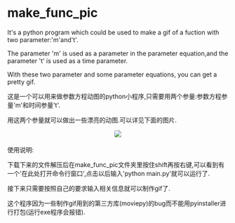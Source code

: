 # make_func_pic

It's a python program which could be used to make a gif of a fuction with two parameter:'m'and't'.

The parameter 'm' is used as a parameter in the parameter equation,and the parameter 't' is used as a time parameter.

With these two parameter and some parameter equations, you can get a pretty gif.

这是一个可以用来做参数方程动图的python小程序,只需要用两个参量:参数方程参量'm'和时间参量't'.

用这两个参量就可以做出一些漂亮的动图.可以详见下面的图片.

<center>
    <img style="border-radius: 0.2125em;" src="pic/001.gif";size="50">
    <div style="
    display: outline;
    color: #666;
    padding: 2px;"> </div>
</center>

<hr2>使用说明:<hr2>

下载下来的文件解压后在make_func_pic文件夹里按住shift再按右键,可以看到有一个'在此处打开命令行窗口',点击以后输入'python main.py'就可以运行了.

接下来只需要按照自己的要求输入相关信息就可以制作gif了.

这个程序因为一些制作gif用到的第三方库(moviepy)的bug而不能用pyinstaller进行打包(运行exe程序会报错).
